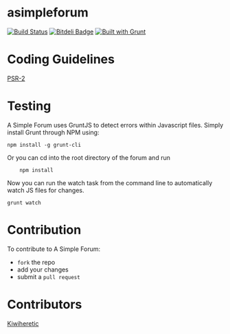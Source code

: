 asimpleforum
=
[![Build Status](https://travis-ci.org/cjmarkham/asimpleforum.png?branch=master)](https://travis-ci.org/cjmarkham/asimpleforum)
[![Bitdeli Badge](https://d2weczhvl823v0.cloudfront.net/cjmarkham/asimpleforum/trend.png)](https://bitdeli.com/free "Bitdeli Badge")
[![Built with Grunt](https://cdn.gruntjs.com/builtwith.png)](http://gruntjs.com/)

Coding Guidelines
=

[PSR-2](https://github.com/php-fig/fig-standards/blob/master/accepted/PSR-2-coding-style-guide.md)

Testing
=

A Simple Forum uses GruntJS to detect errors within Javascript files. Simply install Grunt through NPM using:

    npm install -g grunt-cli
    
Or you can cd into the root directory of the forum and run

        npm install
    
Now you can run the watch task from the command line to automatically watch JS files for changes.

    grunt watch

Contribution
=

To contribute to A Simple Forum:

- `fork` the repo
- add your changes
- submit a `pull request`

Contributors
=

[Kiwiheretic](https://github.com/kiwiheretic)

